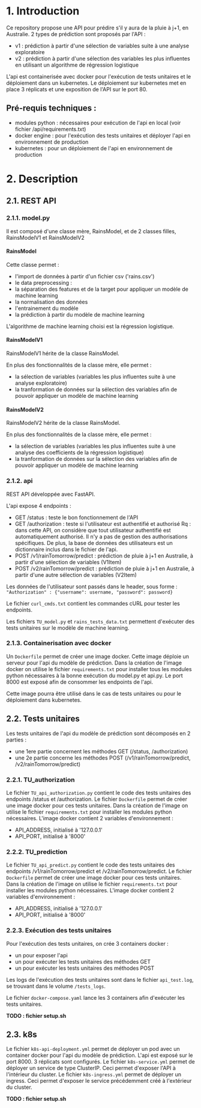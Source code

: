 # 1. Introduction

Ce repository propose une API pour prédire s'il y aura de la pluie à j+1, en Australie.
2 types de prédiction sont proposés par l'API :
- v1 : prédiction à partir d'une sélection de variables suite à une analyse exploratoire
- v2 : prédiction à partir d'une sélection des variables les plus influentes en utilisant un algorithme de régression logistique

L'api est containerisée avec docker pour l'exécution de tests unitaires et le déploiement dans un kubernetes.
Le déploiement sur kubernetes met en place 3 réplicats et une exposition de l'API sur le port 80.

## Pré-requis techniques :
- modules python : nécessaires pour exécution de l'api en local (voir fichier /api/requirements.txt)
- docker engine : pour l'exécution des tests unitaires et déployer l'api en environnement de production
- kubernetes : pour un déploiement de l'api en environnement de production

# 2. Description
## 2.1. REST API
### 2.1.1. model.py
Il est composé d'une classe mère, RainsModel, et de 2 classes filles, RainsModelV1 et RainsModelV2

#### **RainsModel**
Cette classe permet :
- l'import de données à partir d'un fichier csv ('rains.csv')
- le data preprocessing :
- la séparation des features et de la target pour appliquer un modèle de machine learning
- la normalisation des données
- l'entrainement du modèle
- la prédiction à partir du modèle de machine learning

L'algorithme de machine learning choisi est la régression logistique.

#### **RainsModelV1**
RainsModelV1 hérite de la classe RainsModel.

En plus des fonctionnalités de la classe mère, elle permet :
- la sélection de variables (variables les plus influentes suite à une analyse exploratoire)
- la tranformation de données sur la sélection des variables afin de pouvoir appliquer un modèle de machine learning

#### **RainsModelV2**
RainsModelV2 hérite de la classe RainsModel.

En plus des fonctionnalités de la classe mère, elle permet :
- la sélection de variables (variables les plus influentes suite à une analyse des coefficients de la régression logistique)
- la tranformation de données sur la sélection des variables afin de pouvoir appliquer un modèle de machine learning

### 2.1.2. api
REST API développée avec FastAPI.

L'api expose 4 endpoints :
- GET /status : teste le bon fonctionnement de l'API
- GET /authorization : teste si l'utilisateur est authentifié et authorisé
Rq : dans cette API, on considère que tout utilisateur authentifié est automatiquement authorisé. Il n'y a pas de gestion des authorisations spécifiques. De plus, la base de données des utilisateurs est un dictionnaire inclus dans le fichier de l'api.
- POST /v1/rainTomorrow/predict : prédiction de pluie à j+1 en Australie, à partir d'une sélection de variables (V1Item)
- POST /v2/rainTomorrow/predict : prédiction de pluie à j+1 en Australie, à partir d'une autre sélection de variables (V2Item)

Les données de l'utilisateur sont passés dans le header, sous forme : `"Authorization" : {"username": username, "password": password}`

Le fichier `curl_cmds.txt` contient les commandes cURL pour tester les endpoints.

Les fichiers `TU_model.py` et `rains_tests_data.txt` permettent d'exécuter des tests unitaires sur le modèle de machine learning.

### 2.1.3. Containerisation avec docker
Un `Dockerfile` permet de créer une image docker. Cette image déploie un serveur pour l'api du modèle de prédiction. 
Dans la création de l'image docker on utilise le fichier `requirements.txt` pour installer tous les modules python nécessaires à la bonne exécution du model.py et api.py.
Le port 8000 est exposé afin de consommer les endpoints de l'api.

Cette image pourra être utilisé dans le cas de tests unitaires ou pour le déploiement dans kubernetes.


## 2.2. Tests unitaires
Les tests unitaires de l'api du modèle de prédiction sont décomposés en 2 parties :
- une 1ere partie concernent les méthodes GET (/status, /authorization)
- une 2e partie concerne les méthodes POST (/v1/rainTomorrow/predict, /v2/rainTomorrow/predict)

### 2.2.1. TU_authorization
Le fichier `TU_api_authorization.py` contient le code des tests unitaires des endpoints /status et /authorization.
Le fichier `Dockerfile` permet de créer une image docker pour ces tests unitaires. Dans la création de l'image on utilise le fichier `requirements.txt` pour installer les modules python nécessaires.
L'image docker contient 2 variables d'environnement :
- API_ADDRESS, initialisé à '127.0.0.1'
- API_PORT, initialisé à '8000'

### 2.2.2. TU_prediction
Le fichier `TU_api_predict.py` contient le code des tests unitaires des endpoints /v1/rainTomorrow/predict et /v2/rainTomorrow/predict.
Le fichier `Dockerfile` permet de créer une image docker pour ces tests unitaires. Dans la création de l'image on utilise le fichier `requirements.txt` pour installer les modules python nécessaires.
L'image docker contient 2 variables d'environnement :
- API_ADDRESS, initialisé à '127.0.0.1'
- API_PORT, initialisé à '8000'

### 2.2.3. Exécution des tests unitaires
Pour l'exécution des tests unitaires, on crée 3 containers docker :
- un pour exposer l'api
- un pour exécuter les tests unitaires des méthodes GET
- un pour exécuter les tests unitaires des méthodes POST

Les logs de l'exécution des tests unitaires sont dans le fichier `api_test.log`, se trouvant dans le volume `/tests_logs`.

Le fichier `docker-compose.yaml` lance les 3 containers afin d'exécuter les tests unitaires.

**TODO : fichier setup.sh**


## 2.3. k8s
Le fichier `k8s-api-deployment.yml` permet de déployer un pod avec un container docker pour l'api du modèle de prédiction. L'api est exposé sur le port 8000. 3 réplicats sont configurés.
Le fichier `k8s-service.yml` permet de déployer un service de type ClusterIP. Ceci permet d'exposer l'API à l'intérieur du cluster.
Le fichier `k8s-ingress.yml` permet de déployer un ingress. Ceci permet d'exposer le service précédemment créé à l'extérieur du cluster.

**TODO : fichier setup.sh**